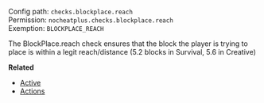 Config path: `checks.blockplace.reach`  
Permission: `nocheatplus.checks.blockplace.reach`  
Exemption: `BLOCKPLACE_REACH`  

 The BlockPlace.reach check ensures that the block the player is trying to place is within a legit reach/distance (5.2 blocks in Survival, 5.6 in Creative)

**Related**  
* [Active](https://github.com/Updated-NoCheatPlus/Docs/blob/master/Settings/General.md#active)
* [Actions](https://github.com/Updated-NoCheatPlus/Docs/blob/master/Settings/General.md#actions)
